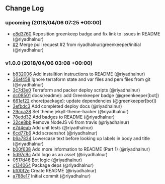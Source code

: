 ## Change Log

### upcoming (2018/04/06 07:25 +00:00)
- [e8d3760](https://github.com/riyadhalnur/issuelabeler/commit/e8d3760cbe4f25c8ecdffb4182d69ae70d709928) Reposition greenkeep badge and fix link to issues in README (@riyadhalnur)
- [#2](https://github.com/riyadhalnur/issuelabeler/pull/2) Merge pull request #2 from riyadhalnur/greenkeeper/initial (@riyadhalnur)

### v1.0.0 (2018/04/06 03:08 +00:00)
- [b832006](https://github.com/riyadhalnur/issuelabeler/commit/b8320065f98bf6a667c3582160b6f94d4655866a) Add installtion instructions to README (@riyadhalnur)
- [36ef458](https://github.com/riyadhalnur/issuelabeler/commit/36ef4584ea939ae01f4be5f03d7b43fb59d02b8d) Ignore terraform state and var files and pem files from git (@riyadhalnur)
- [3c7d3e0](https://github.com/riyadhalnur/issuelabeler/commit/3c7d3e05ae3597b5c84fb6d5d98fd1d630ca8094) Terraform and packer deploy scripts (@riyadhalnur)
- [dc08501](https://github.com/riyadhalnur/issuelabeler/commit/dc08501ea634d0d90636486d408701738e366140) docs(readme): add Greenkeeper badge (@greenkeeper[bot])
- [661ef22](https://github.com/riyadhalnur/issuelabeler/commit/661ef22b00c30eaae3c58ca14e56ab89ae3a7838) chore(package): update dependencies (@greenkeeper[bot])
- [3efbdc3](https://github.com/riyadhalnur/issuelabeler/commit/3efbdc3fe40e606762af084d53ff33a69fab511c) Add completed deploy docs (@riyadhalnur)
- [29cca28](https://github.com/riyadhalnur/issuelabeler/commit/29cca2803141e2d82d0a8e4aaba9fc7b454b1a0b) Set theme jekyll-theme-hacker (@riyadhalnur)
- [78edd32](https://github.com/riyadhalnur/issuelabeler/commit/78edd3223543eb296864f50fde25d05bc62fd875) Add badges to README (@riyadhalnur)
- [32ce8bb](https://github.com/riyadhalnur/issuelabeler/commit/32ce8bb380959f8adb6c0898de264e4e098639b2) Remove NodeJS v6 from travis (@riyadhalnur)
- [e7d4eab](https://github.com/riyadhalnur/issuelabeler/commit/e7d4eab7edd43a3229e2261267d75ebd589e40f0) Add unit tests (@riyadhalnur)
- [6cd77b6](https://github.com/riyadhalnur/issuelabeler/commit/6cd77b64ffcd866b876b5cd2a836ca03907f83b5) Add screenshot (@riyadhalnur)
- [b6a7834](https://github.com/riyadhalnur/issuelabeler/commit/b6a7834885d42e63994ce446066f558925b519ad) Lowercase text before looking up labels in body and title (@riyadhalnur)
- [b00f638](https://github.com/riyadhalnur/issuelabeler/commit/b00f638e8ed68181a4bf9c0ffd9cbe0fd284cbee) Add more information to README (Part 1) (@riyadhalnur)
- [5d97c9c](https://github.com/riyadhalnur/issuelabeler/commit/5d97c9c0ee146dbfe4d63bf16ffc5157dc45bda5) Add logo as an asset (@riyadhalnur)
- [0517d46](https://github.com/riyadhalnur/issuelabeler/commit/0517d46886250f27082513219d6d3e7d9854af8f) Bot logic (@riyadhalnur)
- [c134064](https://github.com/riyadhalnur/issuelabeler/commit/c13406484079927922314fe451ed006ef77b8a33) Package deps (@riyadhalnur)
- [bf00f2e](https://github.com/riyadhalnur/issuelabeler/commit/bf00f2e6e9eb740443c2634870c831a236306c64) Create README (@riyadhalnur)
- [a788e17](https://github.com/riyadhalnur/issuelabeler/commit/a788e1777560c7db6b944a3abd22b3b13fcaf07b) Initial commit (@riyadhalnur)
